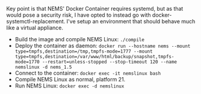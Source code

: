 Key point is that NEMS' Docker Container requires systemd, but as that would pose a security risk, I have opted to instead go with docker-systemctl-replacement. I've setup an environment that should behave much like a virtual appliance.

  - Build the image and compile NEMS Linux: `./compile`
  - Deploy the container as daemon: `docker run --hostname nems --mount type=tmpfs,destination=/tmp,tmpfs-mode=1777 --mount type=tmpfs,destination=/var/www/html/backup/snapshot,tmpfs-mode=1770 --restart=unless-stopped --stop-timeout 120 --name nemslinux -d nems_1.5`
  - Connect to the container: `docker exec -it nemslinux bash`
  - Compile NEMS Linux as normal, platform 21.
  - Run NEMS Linux: `docker exec -d nemslinux`
